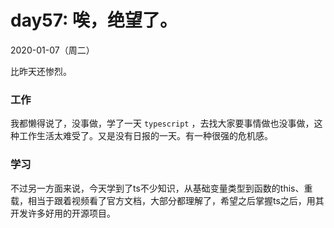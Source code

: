 # day57: 唉，绝望了。
2020-01-07（周二）

比昨天还惨烈。

### 工作
我都懒得说了，没事做，学了一天 `typescript` ，去找大家要事情做也没事做，这种工作生活太难受了。又是没有日报的一天。有一种很强的危机感。

### 学习
不过另一方面来说，今天学到了ts不少知识，从基础变量类型到函数的this、重载，相当于跟着视频看了官方文档，大部分都理解了，希望之后掌握ts之后，用其开发许多好用的开源项目。
